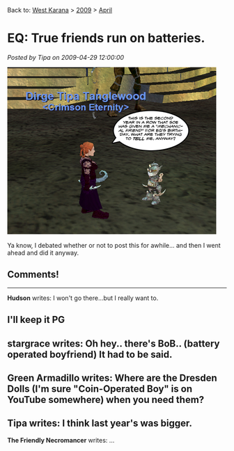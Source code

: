 Back to: [West Karana](/posts/westkarana.md) > [2009](/posts/2009/westkarana.md) > [April](./westkarana.md)
# EQ: True friends run on batteries.

*Posted by Tipa on 2009-04-29 12:00:00*

![mechanicalfriend](../../../uploads/2009/04/mechanicalfriend.jpg "mechanicalfriend")

Ya know, I debated whether or not to post this for awhile... and then I went ahead and did it anyway.

## Comments!
---
**Hudson** writes: I won't go there...but I really want to.

I'll keep it PG
---
**stargrace** writes: Oh hey.. there's BoB..
(battery operated boyfriend)
It had to be said.
---
**Green Armadillo** writes: Where are the Dresden Dolls (I'm sure "Coin-Operated Boy" is on YouTube somewhere) when you need them?
---
**Tipa** writes: I think last year's was bigger.
---
**The Friendly Necromancer** writes: ...
